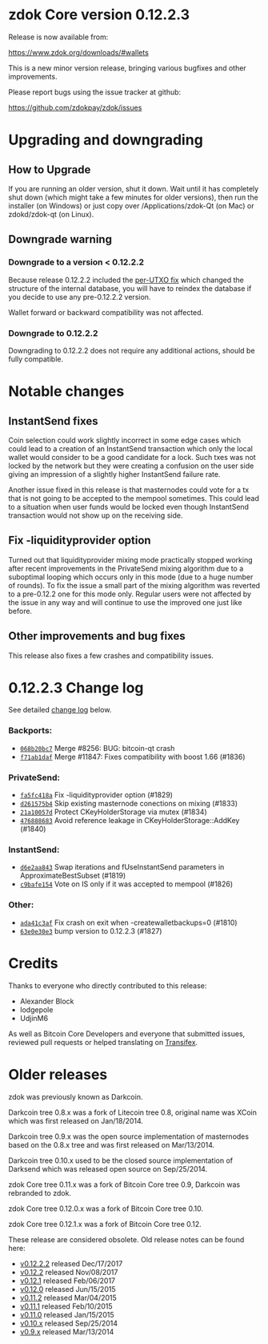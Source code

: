 zdok Core version 0.12.2.3
==========================

Release is now available from:

  <https://www.zdok.org/downloads/#wallets>

This is a new minor version release, bringing various bugfixes and other
improvements.

Please report bugs using the issue tracker at github:

  <https://github.com/zdokpay/zdok/issues>


Upgrading and downgrading
=========================

How to Upgrade
--------------

If you are running an older version, shut it down. Wait until it has completely
shut down (which might take a few minutes for older versions), then run the
installer (on Windows) or just copy over /Applications/zdok-Qt (on Mac) or
zdokd/zdok-qt (on Linux).

Downgrade warning
-----------------

### Downgrade to a version < 0.12.2.2

Because release 0.12.2.2 included the [per-UTXO fix](release-notes/zdok/release-notes-0.12.2.2.md#per-utxo-fix)
which changed the structure of the internal database, you will have to reindex
the database if you decide to use any pre-0.12.2.2 version.

Wallet forward or backward compatibility was not affected.

### Downgrade to 0.12.2.2

Downgrading to 0.12.2.2 does not require any additional actions, should be
fully compatible.

Notable changes
===============

InstantSend fixes
-----------------

Coin selection could work slightly incorrect in some edge cases which could
lead to a creation of an InstantSend transaction which only the local wallet
would consider to be a good candidate for a lock. Such txes was not locked by
the network but they were creating a confusion on the user side giving an
impression of a slightly higher InstantSend failure rate.

Another issue fixed in this release is that masternodes could vote for a tx
that is not going to be accepted to the mempool sometimes. This could lead to
a situation when user funds would be locked even though InstantSend transaction
would not show up on the receiving side.

Fix -liquidityprovider option
-----------------------------

Turned out that liquidityprovider mixing mode practically stopped working after
recent improvements in the PrivateSend mixing algorithm due to a suboptimal
looping which occurs only in this mode (due to a huge number of rounds). To fix
the issue a small part of the mixing algorithm was reverted to a pre-0.12.2 one
for this mode only. Regular users were not affected by the issue in any way and
will continue to use the improved one just like before.

Other improvements and bug fixes
--------------------------------

This release also fixes a few crashes and compatibility issues.


0.12.2.3 Change log
===================

See detailed [change log](https://github.com/zdokpay/zdok/compare/v0.12.2.2...zdokpay:v0.12.2.3) below.

### Backports:
- [`068b20bc7`](https://github.com/zdokpay/zdok/commit/068b20bc7) Merge #8256: BUG: bitcoin-qt crash
- [`f71ab1daf`](https://github.com/zdokpay/zdok/commit/f71ab1daf) Merge #11847: Fixes compatibility with boost 1.66 (#1836)

### PrivateSend:
- [`fa5fc418a`](https://github.com/zdokpay/zdok/commit/fa5fc418a) Fix -liquidityprovider option (#1829)
- [`d261575b4`](https://github.com/zdokpay/zdok/commit/d261575b4) Skip existing masternode conections on mixing (#1833)
- [`21a10057d`](https://github.com/zdokpay/zdok/commit/21a10057d) Protect CKeyHolderStorage via mutex (#1834)
- [`476888683`](https://github.com/zdokpay/zdok/commit/476888683) Avoid reference leakage in CKeyHolderStorage::AddKey (#1840)

### InstantSend:
- [`d6e2aa843`](https://github.com/zdokpay/zdok/commit/d6e2aa843) Swap iterations and fUseInstantSend parameters in ApproximateBestSubset (#1819)
- [`c9bafe154`](https://github.com/zdokpay/zdok/commit/c9bafe154) Vote on IS only if it was accepted to mempool (#1826)

### Other:
- [`ada41c3af`](https://github.com/zdokpay/zdok/commit/ada41c3af) Fix crash on exit when -createwalletbackups=0 (#1810)
- [`63e0e30e3`](https://github.com/zdokpay/zdok/commit/63e0e30e3) bump version to 0.12.2.3 (#1827)

Credits
=======

Thanks to everyone who directly contributed to this release:

- Alexander Block
- lodgepole
- UdjinM6

As well as Bitcoin Core Developers and everyone that submitted issues,
reviewed pull requests or helped translating on
[Transifex](https://www.transifex.com/projects/p/zdok/).


Older releases
==============

zdok was previously known as Darkcoin.

Darkcoin tree 0.8.x was a fork of Litecoin tree 0.8, original name was XCoin
which was first released on Jan/18/2014.

Darkcoin tree 0.9.x was the open source implementation of masternodes based on
the 0.8.x tree and was first released on Mar/13/2014.

Darkcoin tree 0.10.x used to be the closed source implementation of Darksend
which was released open source on Sep/25/2014.

zdok Core tree 0.11.x was a fork of Bitcoin Core tree 0.9,
Darkcoin was rebranded to zdok.

zdok Core tree 0.12.0.x was a fork of Bitcoin Core tree 0.10.

zdok Core tree 0.12.1.x was a fork of Bitcoin Core tree 0.12.

These release are considered obsolete. Old release notes can be found here:

- [v0.12.2.2](release-notes/zdok/release-notes-0.12.2.2.md) released Dec/17/2017
- [v0.12.2](release-notes/zdok/release-notes-0.12.2.md) released Nov/08/2017
- [v0.12.1](release-notes/zdok/release-notes-0.12.1.md) released Feb/06/2017
- [v0.12.0](release-notes/zdok/release-notes-0.12.0.md) released Jun/15/2015
- [v0.11.2](release-notes/zdok/release-notes-0.11.2.md) released Mar/04/2015
- [v0.11.1](release-notes/zdok/release-notes-0.11.1.md) released Feb/10/2015
- [v0.11.0](release-notes/zdok/release-notes-0.11.0.md) released Jan/15/2015
- [v0.10.x](release-notes/zdok/release-notes-0.10.0.md) released Sep/25/2014
- [v0.9.x](release-notes/zdok/release-notes-0.9.0.md) released Mar/13/2014

